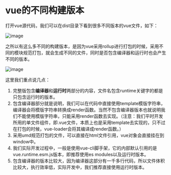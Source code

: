 # vue的不同构建版本

打开vue源代码，我们可以在dist目录下看到很多不同版本的vue文件，如下：

![image](http://note.youdao.com/yws/res/13403/E4FF2DFABDCC40BBA94B4179A1008243)

之所以有这么多不同的构建版本，是因为vue采用rollup进行打包的时候，采用不同的模块规范打包，就会生成不同的文件，同时是否包含编译器和运行时也会产生不同的版本。

![image](http://note.youdao.com/yws/res/13401/09DBC27A6E674DB49926D1DA746FE90C)

这里我们重点说几点：
1. 完整版包含**编译器**和**运行时**两部分的内容，文件名包含runtime关键字的都是只包含运行时的版本。
2. 包含编译器部分就是说明，我们可以在代码中直接使用template模版字符串，编译器会将模版字符串转换成render函数。当然不包含编译器版本也就说明我们不能使用模版字符串，只能采用render函数去实现。（注意：我们平时开发所用的单文件组件，即.vue文件，本质上也是采用template去实现的，只不过在打包的时候，vue-loader会将其编译成render函数。）
3. 采用umd规范打包的文件，可以直接在html文件引用，vue对象会直接挂在到window中。
4. 我们实际开发过程中，一般是使用vue-cli脚手架，它的内部默认引用的是vue.runtime.esm.js版本，即推荐使用es modules以及运行时版本。
5. 包含编译器的版本比较大，因为编译器这部分有一千多行代码，所以文件体积比较大，执行效率低，实际开发中，我们推荐直接使用运行时版本。
